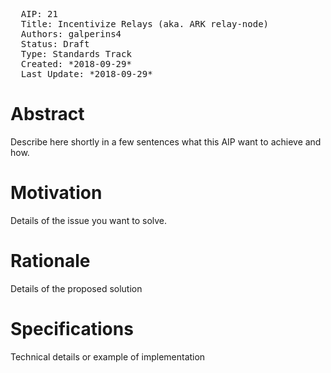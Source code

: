 <pre>
  AIP: 21
  Title: Incentivize Relays (aka. ARK relay-node)
  Authors: galperins4 <galperins4@gmail.com>
  Status: Draft
  Type: Standards Track
  Created: *2018-09-29*
  Last Update: *2018-09-29*
</pre>

Abstract
========

Describe here shortly in a few sentences what this AIP want to achieve and how.


Motivation
==========

Details of the issue you want to solve.


Rationale
=========
Details of the proposed solution

Specifications
==============

Technical details or example of implementation

